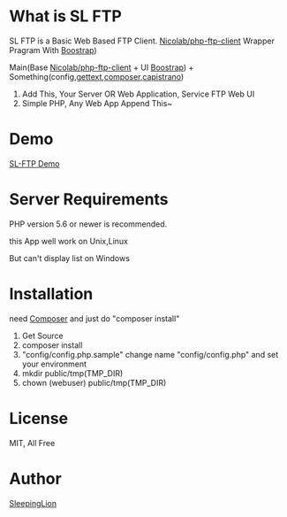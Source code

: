 # What is SL FTP

SL FTP is a Basic Web Based FTP Client.
[Nicolab/php-ftp-client](https://github.com/Nicolab/php-ftp-client) Wrapper Pragram With [Boostrap](http://getbootstrap.com))

Main(Base [Nicolab/php-ftp-client](https://github.com/Nicolab/php-ftp-client) + UI [Boostrap](http://getbootstrap.com)) + Something(config,[gettext](http://php.net/manual/en/book.gettext.php),[composer](https://getcomposer.org/),[capistrano](http://capistranorb.com/))

1. Add This, Your Server OR Web Application, Service FTP Web UI
2. Simple PHP, Any Web App Append This~

# Demo

[SL-FTP Demo](http://demo.sl-ftp.site)

# Server Requirements

PHP version 5.6 or newer is recommended.

this App well work on Unix,Linux  

But can't display list on Windows

# Installation

need [Composer](https://getcomposer.org)
and just do "composer install"

1. Get Source
2. composer install
3. "config/config.php.sample" change name "config/config.php" and set your environment
4. mkdir public/tmp(TMP_DIR)
5. chown (webuser) public/tmp(TMP_DIR)

# License

MIT, All Free


# Author

[SleepingLion](http://www.sleepinglion.pe.kr)
